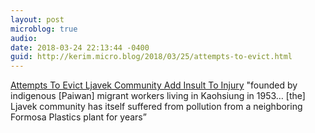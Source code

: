 ```yaml
---
layout: post
microblog: true
audio: 
date: 2018-03-24 22:13:44 -0400
guid: http://kerim.micro.blog/2018/03/25/attempts-to-evict.html
---
```

[Attempts To Evict Ljavek Community Add Insult To Injury](https://newbloommag.net/2018/03/23/ljavek-monument-eviction/) "founded by indigenous \[Paiwan\] migrant workers living in Kaohsiung in 1953… \[the\] Ljavek community has itself suffered from pollution from a neighboring Formosa Plastics plant for years”
